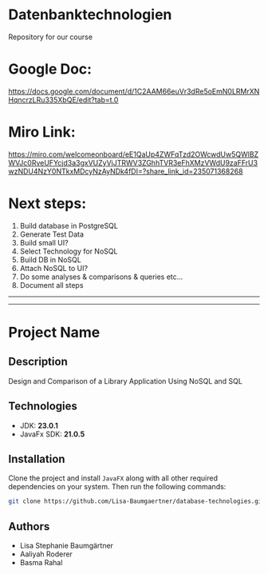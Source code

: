 # Datenbanktechnologien
Repository for our course 

# Google Doc: 
https://docs.google.com/document/d/1C2AAM66euVr3dRe5oEmN0LRMrXNHqncrzLRu335XbQE/edit?tab=t.0

# Miro Link:
https://miro.com/welcomeonboard/eE1QaUp4ZWFqTzd2OWcwdUw5QWlBZWVJc0RveUFYcjd3a3gxVUZyVjJTRWV3ZGhhTVR3eFhXMzVWdU9zaFFrU3wzNDU4NzY0NTkxMDcyNzAyNDk4fDI=?share_link_id=235071368268

# Next steps:
1. Build database in PostgreSQL
2. Generate Test Data
3. Build small UI?
4. Select Technology for NoSQL
5. Build DB in NoSQL
6. Attach NoSQL to UI?
7. Do some analyses & comparisons & queries etc...
8. Document all steps

***
***
# Project Name

## Description
Design and Comparison of a Library Application Using NoSQL and SQL

## Technologies

- JDK: **23.0.1**
- JavaFx SDK: **21.0.5**

## Installation
Clone the project and install `JavaFX` along with all other required dependencies on your system. Then run the following commands:

```bash
git clone https://github.com/Lisa-Baumgaertner/database-technologies.git
```



## Authors
- Lisa Stephanie Baumgärtner
- Aaliyah Roderer
- Basma Rahal